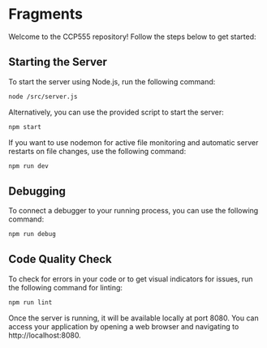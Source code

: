# Fragments

Welcome to the CCP555 repository! Follow the steps below to get started:

## Starting the Server

To start the server using Node.js, run the following command:

```bash
node /src/server.js
```

Alternatively, you can use the provided script to start the server:

```bash
npm start
```

If you want to use nodemon for active file monitoring and automatic server restarts on file changes, use the following command:

```bash
npm run dev
```

## Debugging

To connect a debugger to your running process, you can use the following command:

```bash
npm run debug
```

## Code Quality Check

To check for errors in your code or to get visual indicators for issues, run the following command for linting:

```bash
npm run lint
```

Once the server is running, it will be available locally at port 8080. You can access your application by opening a web browser and navigating to http://localhost:8080.

